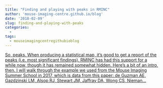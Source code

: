 ```yaml
---
title: "Finding and playing with peaks in RMINC"
author: 'mouse-imaging-centre.github.io/blog'
date: '2018-02-09'
slug: finding-and-playing-with-peaks
categories:
  - 
tags:
  - mouseimagingcentregithubioblog
---
```


[So, peaks. When producing a statistical map, it’s good to get a report of the peaks (i.e. most significant findings). RMINC has had this support for a while now, though it has remained somewhat hidden. Here’s a bit of an intro, then. I will walk through the example we used from the Mouse Imaging Summer School in 2017, which is data from this paper: de Guzman AE, Gazdzinski LM, Alsop RJ, Stewart JM, Jaffray DA, Wong CS, Nieman...<click to read more>](https://mouse-imaging-centre.github.io/blog/blog/post/2018-02-08_peaks-intro/)

